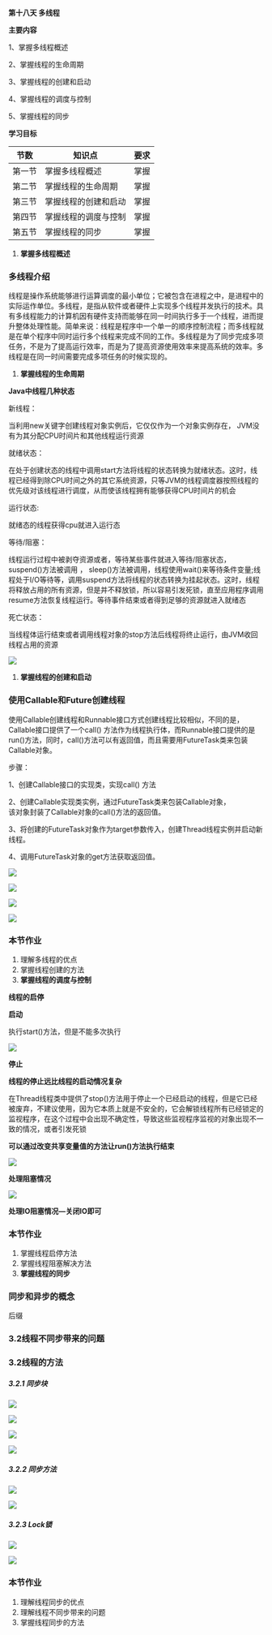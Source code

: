 **第十八天 多线程**

**主要内容**

1、掌握多线程概述

2、掌握线程的生命周期

3、掌握线程的创建和启动

4、掌握线程的调度与控制

5、掌握线程的同步

**学习目标**

| 节数   | 知识点               | 要求 |
|--------|----------------------|------|
| 第一节 | 掌握多线程概述       | 掌握 |
| 第二节 | 掌握线程的生命周期   | 掌握 |
| 第三节 | 掌握线程的创建和启动 | 掌握 |
| 第四节 | 掌握线程的调度与控制 | 掌握 |
| 第五节 | 掌握线程的同步       | 掌握 |

1.  **掌握多线程概述**

### 多线程介绍

线程是操作系统能够进行运算调度的最小单位；它被包含在进程之中，是进程中的实际运作单位。多线程，是指从软件或者硬件上实现多个线程并发执行的技术。具有多线程能力的计算机因有硬件支持而能够在同一时间执行多于一个线程，进而提升整体处理性能。简单来说：线程是程序中一个单一的顺序控制流程；而多线程就是在单个程序中同时运行多个线程来完成不同的工作。多线程是为了同步完成多项任务，不是为了提高运行效率，而是为了提高资源使用效率来提高系统的效率。多线程是在同一时间需要完成多项任务的时候实现的。

1.  **掌握线程的生命周期**

**Java中线程几种状态**

新线程：

当利用new关键字创建线程对象实例后，它仅仅作为一个对象实例存在， JVM没有为其分配CPU时间片和其他线程运行资源

就绪状态：

在处于创建状态的线程中调用start方法将线程的状态转换为就绪状态。这时，线程已经得到除CPU时间之外的其它系统资源，只等JVM的线程调度器按照线程的优先级对该线程进行调度，从而使该线程拥有能够获得CPU时间片的机会

运行状态:

就绪态的线程获得cpu就进入运行态

等待/阻塞：

线程运行过程中被剥夺资源或者，等待某些事件就进入等待/阻塞状态， suspend()方法被调用 ， sleep()方法被调用，线程使用wait()来等待条件变量;线程处于I/O等待等，调用suspend方法将线程的状态转换为挂起状态。这时，线程将释放占用的所有资源，但是并不释放锁，所以容易引发死锁，直至应用程序调用resume方法恢复线程运行。等待事件结束或者得到足够的资源就进入就绪态

死亡状态：

当线程体运行结束或者调用线程对象的stop方法后线程将终止运行，由JVM收回线程占用的资源

![](media/a7401018dc7d2bd8153af3f7563532a3.png)

1.  **掌握线程的创建和启动**

### 使用Callable和Future创建线程

使用Callable创建线程和Runnable接口方式创建线程比较相似，不同的是，Callable接口提供了一个call() 方法作为线程执行体，而Runnable接口提供的是run()方法，同时，call()方法可以有返回值，而且需要用FutureTask类来包装Callable对象。

步骤：

1、创建Callable接口的实现类，实现call() 方法

2、创建Callable实现类实例，通过FutureTask类来包装Callable对象，  
 该对象封装了Callable对象的call()方法的返回值。

3、将创建的FutureTask对象作为target参数传入，创建Thread线程实例并启动新线程。

4、调用FutureTask对象的get方法获取返回值。

![](media/6b74a9db8aa991d7394e300e7b1b7e3d.png)

![](media/fe6f0a8eb1ebfd24801cbb953395170a.png)

![](media/aaab9268f84805a484430f088b3d64a2.png)

![](media/78d37fe3cb22b3a3f86f978931e69334.png)

### 本节作业

1.  理解多线程的优点
2.  掌握线程创建的方法
1.  **掌握线程的调度与控制**

**线程的启停**

**启动**

执行start()方法，但是不能多次执行

**![](media/b2c83b34614036d0c492f764cb1a0c80.png)**

**停止**

**线程的停止远比线程的启动情况复杂**

在Thread线程类中提供了stop()方法用于停止一个已经启动的线程，但是它已经被废弃，不建议使用，因为它本质上就是不安全的，它会解锁线程所有已经锁定的监视程序，在这个过程中会出现不确定性，导致这些监视程序监视的对象出现不一致的情况，或者引发死锁

**可以通过改变共享变量值的方法让run()方法执行结束**

![](media/296ea09a1c60283cc2dad5013af99348.png)

**处理阻塞情况**

![](media/a674a3b3e6ed43d7a3d9c93ce51098e7.png)

**处理IO阻塞情况—关闭IO即可**

### 本节作业

1.  掌握线程启停方法
2.  掌握线程阻塞解决方法
1.  **掌握线程的同步**

### 同步和异步的概念

后缀

### 3.2线程不同步带来的问题

### 3.2线程的方法

##### 3.2.1 同步块

![](media/4f08eb9ff3c4f3813c9a7fc13ebdc436.png)

![](media/dce696f227e9c6da7d0b13d38d1422af.png)

![](media/ffec13b47800af9209b05dc975edea3b.png)

![](media/236addee24228ab9b3f3d57ba86c6608.png)

##### 3.2.2 同步方法

![](media/19c9cb231dc536a857bda166a8dca3d4.png)

![](media/6c9352bc98e6ad045d9a5b449726167c.png)

##### 3.2.3 Lock锁

![](media/9e854c616a3d022aa9da6a9768213bce.png)

![](media/f14f0aa32c184ba15a3c5bcfeb98aed5.png)

### 本节作业

1.  理解线程同步的优点
2.  理解线程不同步带来的问题
3.  掌握线程同步的方法
